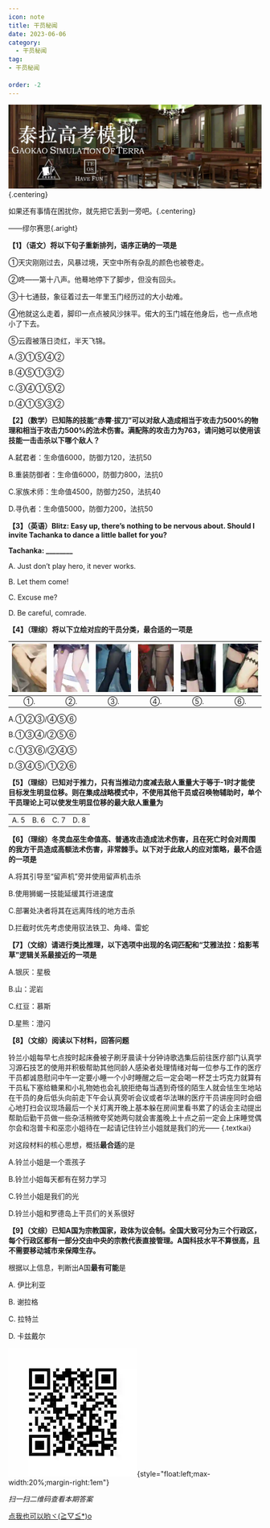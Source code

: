 ```yaml
---
icon: note
title: 干员秘闻
date: 2023-06-06
category:
  - 干员秘闻
tag:
- 干员秘闻

order: -2
---
```


![](./res/ope_sec/topic.webp) {.centering}

如果还有事情在困扰你，就先把它丢到一旁吧。{.centering}

——缪尔赛思{.aright}

<!-- more -->

**【1】（语文）将以下句子重新排列，语序正确的一项是**

①天灾刚刚过去，风暴过境，天空中所有杂乱的颜色也被卷走。

②咚——第十八声。他蓦地停下了脚步，但没有回头。

③十七通鼓，象征着过去一年里玉门经历过的大小劫难。

④他就这么走着，脚印一点点被风沙抹平。偌大的玉门城在他身后，也一点点地小了下去。

⑤云霞被落日烫红，半天飞锦。

A.③①⑤④②

B.④⑤①③②

C.③④①⑤②

D.④①⑤③②

**【2】（数学）已知陈的技能“赤霄·拔刀”可以对敌人造成相当于攻击力500%的物理和相当于攻击力500%的法术伤害。满配陈的攻击力为763，请问她可以使用该技能一击击杀以下哪个敌人？**

A.弑君者：生命值6000，防御力120，法抗50

B.重装防御者：生命值6000，防御力800，法抗0

C.家族术师：生命值4500，防御力250，法抗40

D.寻仇者：生命值5000，防御力200，法抗50

**【3】（英语）Blitz: Easy up, there’s nothing to be nervous about. Should I invite Tachanka to dance a little ballet for you?**

**Tachanka: ________**

A. Just don’t play hero, it never works.

B. Let them come!

C. Excuse me?

D. Be careful, comrade.

**【4】（理综）将以下立绘对应的干员分类，最合适的一项是**

| ![](./res/ope_sec/q4_1.webp) | ![](./res/ope_sec/q4_2.webp) | ![](./res/ope_sec/q4_3.webp) | ![](./res/ope_sec/q4_4.webp) | ![](./res/ope_sec/q4_5.webp) | ![](./res/ope_sec/q4_6.webp) |
| :---: | :---: | :---: | :---: | :---: | :---: |
| ①. | ②. | ③. | ④. | ⑤. | ⑥. |

A.①②③/④⑤⑥

B.①③④/②⑤⑥

C.①③⑥/②④⑤

D.③④⑤/①②⑥

**【5】（理综）已知对于推力，只有当推动力度减去敌人重量大于等于-1时才能使目标发生明显位移。则在集成战略模式中，不使用其他干员或召唤物辅助时，单个干员理论上可以使发生明显位移的最大敌人重量为**

|||||
| :---: | :---: | :---: | :---: |
| A. 5 | B. 6 | C. 7 | D. 8 |

**【6】（理综）冬灵血巫生命值高、普通攻击造成法术伤害，且在死亡时会对周围的我方干员造成高额法术伤害，非常棘手。以下对于此敌人的应对策略，最不合适的一项是**

A.将其引导至“留声机”旁并使用留声机击杀

B.使用狮蝎一技能延缓其行进速度

C.部署处决者将其在远离阵线的地方击杀

D.拦截时优先考虑使用驭法铁卫、角峰、雷蛇

**【7】（文综）请进行类比推理，以下选项中出现的名词匹配和“艾雅法拉：焰影苇草”逻辑关系最接近的一项是**

A.银灰：星极

B.山：泥岩

C.红豆：慕斯

D.星熊：澄闪

**【8】（文综）阅读以下材料，回答问题**

铃兰小姐每早七点按时起床叠被子刷牙晨读十分钟诗歌选集后前往医疗部门认真学习源石技艺的使用并积极帮助其他同龄人感染者处理情绪对每一位参与工作的医疗干员都诚恳慰问中午一定要小睡一个小时睡醒之后一定会喝一杯芝士巧克力就算有干员私下塞给糖果和小礼物她也会礼貌拒绝每当遇到奇怪的陌生人就会怯生生地站在干员的身后低头向前走下午会认真旁听会议或者华法琳的医疗干员讲座同时会细心地打扫会议现场最后一个关灯离开晚上基本躲在房间里看书累了的话会主动提出帮助后勤干员做一些杂活稍微夸奖她两句就会害羞晚上十点之前一定会上床睡觉偶尔会和泡普卡和巫恋小姐待在一起请记住铃兰小姐就是我们的光—— {.textkai}

对这段材料的核心思想，概括**最合适**的是

A.铃兰小姐是一个乖孩子

B.铃兰小姐每天都有在努力学习

C.铃兰小姐是我们的光

D.铃兰小姐和罗德岛上干员们的关系很好

**【9】（文综）已知A国为宗教国家，政体为议会制。全国大致可分为三个行政区，每个行政区都有一部分交由中央的宗教代表直接管理。A国科技水平不算很高，且不需要移动城市来保障生存。**

根据以上信息，判断出A国**最有可能**是

A. 伊比利亚

B. 谢拉格

C. 拉特兰

D. 卡兹戴尔

![](./res/ope_sec/answer.webp){style="float:left;max-width:20%;margin-right:1em"}

*扫一扫二维码查看本期答案*

[点我也可以哟ヾ(≧▽≦*)o](https://www.wjx.cn/vm/tF53jwr.aspx)<eod />

<Ads />